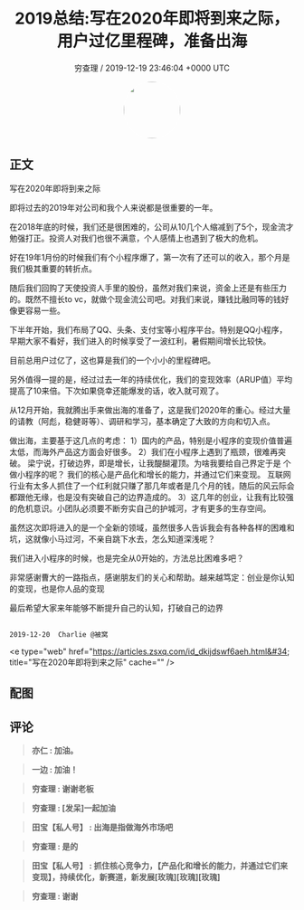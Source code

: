 <h1 align="center">2019总结:写在2020年即将到来之际，用户过亿里程碑，准备出海</h1>
<p align="center">
    <a>穷查理 / 2019-12-19 23:46:04 &#43;0000 UTC</a>
</p>

<div align="center">
    <img src="https://images.zsxq.com/FjgmnIfYaV7My_9gsCtMHF3GbGYj?e=1590940799&amp;token=kIxbL07-8jAj8w1n4s9zv64FuZZNEATmlU_Vm6zD:bfGYjWhq4uJMoOZr4WqCIAN5-HY=" width="100" height="100" style="border:1px solid;border-radius:50%; color:#ffffff"/>
</div>

## 正文

<div>
写在2020年即将到来之际

即将过去的2019年对公司和我个人来说都是很重要的一年。

在2018年底的时候，我们还是很困难的，公司从10几个人缩减到了5个，现金流才勉强打正。投资人对我们也很不满意，个人感情上也遇到了极大的危机。

好在19年1月份的时候我们有个小程序爆了，第一次有了还可以的收入，那个月是我们极其重要的转折点。

随后我们回购了天使投资人手里的股份，虽然对我们来说，资金上还是有些压力的。既然不擅长to vc，就做个现金流公司吧。对我们来说，赚钱比融同等的钱好像更容易一些。

下半年开始，我们布局了QQ、头条、支付宝等小程序平台。特别是QQ小程序，早期大家不看好，我们进入的时候享受了一波红利，暑假期间增长比较快。

目前总用户过亿了，这也算是我们的一个小小的里程碑吧。

另外值得一提的是，经过过去一年的持续优化，我们的变现效率（ARUP值）平均提高了10来倍。下次如果侥幸还能爆发的话，收入就可观了。

从12月开始，我就腾出手来做出海的准备了，这是我们2020年的重心。经过大量的请教（阿彪，稳健哥等）、调研和学习，基本确定了大致的方向和切入点。

做出海，主要基于这几点的考虑：
1）国内的产品，特别是小程序的变现价值普遍太低，而海外产品这方面会好很多。
2）我们在小程序上遇到了瓶颈，很难再突破。
      梁宁说，打破边界，即是增长，让我醍醐灌顶。为啥我要给自己界定于是  个做小程序的呢？
      我们的核心是产品化和增长的能力，并通过它们来变现。
      互联网行业有太多人抓住了一个红利就只赚了那几年或者是几个月的钱，随后的风云际会都跟他无缘，也是没有突破自己的边界造成的。
3）这几年的创业，让我有比较强的危机意识。小团队必须要不断夯实自己的护城河，才有更多的生存空间。

虽然这次即将进入的是一个全新的领域，虽然很多人告诉我会有各种各样的困难和坑，这就像小马过河，不亲自跳下水去，怎么知道深浅呢？

我们进入小程序的时候，也是完全从0开始的，方法总比困难多吧？

非常感谢曹大的一路指点，感谢朋友们的关心和帮助。越来越笃定：创业是你认知的变现，也是你人品的变现

最后希望大家来年能够不断提升自己的认知，打破自己的边界

                                                                         2019-12-20  Charlie @被窝
&lt;e type=&#34;web&#34; href=&#34;https://articles.zsxq.com/id_dkijdswf6aeh.html&#34; title=&#34;写在2020年即将到来之际&#34; cache=&#34;&#34; /&gt;
</div>

## 配图
<div class="image" align="center">

</div>

## 评论

<div align="left">
<div>

<blockquote >
<span> <strong>亦仁 : 加油。 </strong></span>
</blockquote>

<blockquote >
<span> <strong>一边 : 加油！ </strong></span>
</blockquote>

<blockquote >
<span> <strong>穷查理 : 谢谢老板 </strong></span>
</blockquote>

<blockquote >
<span> <strong>穷查理 : [发呆]一起加油 </strong></span>
</blockquote>

<blockquote >
<span> <strong>田宝【私人号】 : 出海是指做海外市场吧 </strong></span>
</blockquote>

<blockquote >
<span> <strong>穷查理 : 是的 </strong></span>
</blockquote>

<blockquote >
<span> <strong>田宝【私人号】 : 抓住核心竞争力，【产品化和增长的能力，并通过它们来变现】，持续优化，新赛道，新发展[玫瑰][玫瑰][玫瑰] </strong></span>
</blockquote>

<blockquote >
<span> <strong>穷查理 : 谢谢 </strong></span>
</blockquote>

</div>
</div>